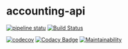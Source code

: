 # accounting-api


[![pipeline statu](https://gitlab.com/alex.vaitsekhovich/accounting-api/badges/main/pipeline.svg)](https://gitlab.com/alex.vaitsekhovich/refactoring_comparator/pipelines) [![Build Status](https://travis-ci.org/alexvaitsekhovich/accounting-api.svg?branch=main)](https://travis-ci.org/alexvaitsekhovich/accounting-api)

[![codecov](https://codecov.io/gh/alexvaitsekhovich/accounting-api/branch/main/graph/badge.svg)](https://codecov.io/gh/alexvaitsekhovich/accounting-api) [![Codacy Badge](https://app.codacy.com/project/badge/Grade/0b0d328306c94036bbb320910b2f5cf9)](https://www.codacy.com/gh/alexvaitsekhovich/accounting-api/dashboard?utm_source=github.com&amp;utm_medium=referral&amp;utm_content=alexvaitsekhovich/accounting-api&amp;utm_campaign=Badge_Grade) [![Maintainability](https://api.codeclimate.com/v1/badges/932b96f3407d5d9f2ad1/maintainability)](https://codeclimate.com/github/alexvaitsekhovich/accounting-api/maintainability)
